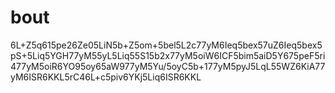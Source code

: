 # bout
6L+Z5q615pe26Ze05LiN5b+Z5om+5bel5L2c77yM6Ieq5bex57uZ6Ieq5bex5pS+5Liq5YGH77yM55yL5Liq55S15b2x77yM5oiW6ICF5bim5aiD5Y675peF5ri477yM5oiR6YO95oy65aW977yM5Yu/5oyC5b+177yM5pyJ5LqL55WZ6KiA77yM6ISR6KKL5rC46L+c5piv6YKj5Liq6ISR6KKL
